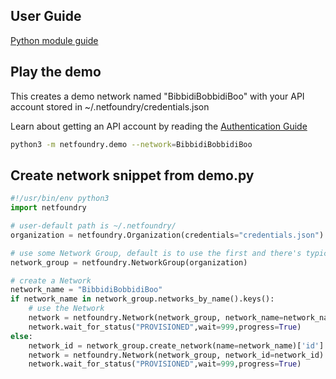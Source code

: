 
## User Guide

[Python module guide](https://developer.netfoundry.io/guides/python/)

## Play the demo

This creates a demo network named "BibbidiBobbidiBoo" with your API account stored in ~/.netfoundry/credentials.json

Learn about getting an API account by reading the [Authentication Guide](https://developer.netfoundry.io/v2/guides/authentication/)

```bash
python3 -m netfoundry.demo --network=BibbidiBobbidiBoo
```

## Create network snippet from demo.py

```python
#!/usr/bin/env python3
import netfoundry

# user-default path is ~/.netfoundry/
organization = netfoundry.Organization(credentials="credentials.json")

# use some Network Group, default is to use the first and there's typically only one
network_group = netfoundry.NetworkGroup(organization)

# create a Network
network_name = "BibbidiBobbidiBoo"
if network_name in network_group.networks_by_name().keys():
    # use the Network
    network = netfoundry.Network(network_group, network_name=network_name)
    network.wait_for_status("PROVISIONED",wait=999,progress=True)
else:
    network_id = network_group.create_network(name=network_name)['id']
    network = netfoundry.Network(network_group, network_id=network_id)
    network.wait_for_status("PROVISIONED",wait=999,progress=True)
```
